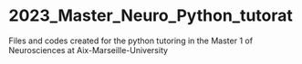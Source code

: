 # 2023_Master_Neuro_Python_tutorat
Files and codes created for the python tutoring in the Master 1 of Neurosciences at Aix-Marseille-University
